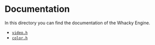 # Documentation

In this directory you can find the documentation of the Whacky Engine.

- [`video.h`](./video.md)
- [`color.h`](./color.md)
